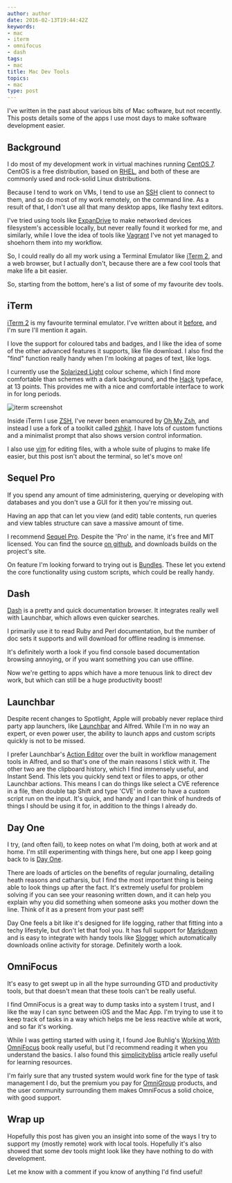 ```yaml
---
author: author
date: 2016-02-13T19:44:42Z
keywords:
- mac
- iterm
- omnifocus
- dash
tags:
- mac
title: Mac Dev Tools
topics:
- mac
type: post
---
```


I've written in the past about various bits of Mac software, but not recently.
This posts details some of the apps I use most days to make software
development easier.

## Background

I do most of my development work in virtual machines running [CentOS 7](https://www.centos.org/download/).
CentOS is a free distribution, based on [RHEL](https://www.redhat.com/en/technologies/linux-platforms/enterprise-linux),
and both of these are commonly used and rock-solid Linux distributions.

Because I tend to work on VMs, I tend to use an [SSH](http://www.openssh.com/)
client to connect to them, and so do most of my work remotely, on the command
line. As a result of that, I don't use all that many desktop apps, like flashy
text editors.

I've tried using tools like [ExpanDrive](http://www.expandrive.com/) to make
networked devices filesystem's accessible locally, but never really found it
worked for me, and similarly, while I love the idea of tools like
[Vagrant](https://www.vagrantup.com/) I've not yet managed to shoehorn them
into my workflow.

So, I could really do all my work using a Terminal Emulator like 
[iTerm 2](https://www.iterm2.com/), and a web browser, but I actually don't,
because there are a few cool tools that make life a bit easier.

So, starting from the bottom, here's a list of some of my favourite dev tools.

## iTerm

[iTerm 2](https://www.iterm2.com/) is my favourite terminal emulator. I've
written about it [before](/tags/iterm/), and I'm sure I'll mention it again. 

I love the support for coloured tabs and badges, and I like the idea of some of
the other advanced features it supports, like file download. I also find the "find"
function really handy when I'm looking at pages of text, like logs.

I currently use the 
[Solarized Light](https://github.com/altercation/solarized/tree/master/iterm2-colors-solarized)
colour scheme, which I find more comfortable than schemes with a dark
background, and the [Hack](http://sourcefoundry.org/hack/) typeface, at 13
points. This provides me with a nice and comfortable interface to work in for
long periods.

![iterm screenshot](https://files.hackerific.net/iterm.png)

Inside iTerm I use [ZSH](http://www.zsh.org/), I've never been enamoured by 
[Oh My Zsh](https://github.com/robbyrussell/oh-my-zsh), and instead I use a fork
of a toolkit called [zshkit](https://github.com/mattfoster/zshkit). I have lots
of custom functions and a minimalist prompt that also shows version control information. 

I also use [vim](http://www.vim.org/) for editing files, with a whole suite of
plugins to make life easier, but this post isn't about the terminal, so let's move on!

## Sequel Pro 

If you spend any amount of time administering, querying or developing with
databases and you don't use a GUI for it then you're missing out. 

Having an app that can let you view (and edit) table contents, run queries and
view tables structure can save a massive amount of time. 

I recommend [Sequel Pro](http://www.sequelpro.com/). Despite the 'Pro' in the
name, it's free and MIT licensed. You can find the source 
[on github](https://github.com/sequelpro/sequelpro), and downloads builds on 
the project's site. 

On feature I'm looking forward to trying out is
[Bundles](http://www.sequelpro.com/bundles). These let you extend the core
functionality using custom scripts, which could be really handy.

## Dash

[Dash](https://kapeli.com/dash) is a pretty and quick documentation browser. 
It integrates really well with Launchbar, which allows even quicker searches.

I primarily use it to read Ruby and Perl documentation, but the number of doc
sets it supports and will download for offline reading is immense.

It's definitely worth a look if you find console based documentation browsing
annoying, or if you want something you can use offline.


Now we're getting to apps which have a more tenuous link to direct dev work, 
but which can still be a huge productivity boost!

## Launchbar 

Despite recent changes to Spotlight, Apple will probably never replace third
party app launchers, like 
[Launchbar](https://www.obdev.at/products/launchbar/index.html) and Alfred.
While I'm in no way an expert, or even power user, the ability to launch apps
and custom scripts quickly is not to be missed.

I prefer Launchbar's [Action Editor](https://www.obdev.at/products/launchbar/actions.html) 
over the built in workflow management tools in Alfred, and so that's one of the main
reasons I stick with it. The other two are the clipboard history, which I find
immensely useful, and Instant Send. This lets you quickly send text or files to
apps, or other Launchbar actions. This means I can do things like select a CVE
reference in a file, then double tap Shift and type 'CVE' in order to have a
custom script run on the input. It's quick, and handy and I can think of
hundreds of things I should be using it for, in addition to the things I already do.

## Day One

I try, (and often fail), to keep notes on what I'm doing, both at work and at home. 
I'm still experimenting with things here, but one app I keep going back to is 
[Day One](http://dayoneapp.com/).

There are loads of articles on the benefits of regular journaling, detailing
heath reasons and catharsis, but I find the most important thing is being able
to look things up after the fact. It's extremely useful for problem solving if
you can see your reasoning written down, and it can help you explain why you did 
something when someone asks you mother down the line. Think of it as a present from
your past self!

Day One feels a bit like it's designed for life logging, rather that fitting
into a techy lifestyle, but don't let that fool you. It has full support for 
[Markdown](http://help.dayoneapp.com/markdown-guide/) and is easy to integrate
with handy tools like [Slogger](http://brettterpstra.com/projects/slogger/) 
which automatically downloads online activity for storage. Definitely worth a
look.

## OmniFocus

It's easy to get swept up in all the hype surrounding GTD and productivity
tools, but that doesn't mean that these tools can't be really useful.

I find OmniFocus is a great way to dump tasks into a system I trust, and I like
the way I can sync between iOS and the Mac App. I'm trying to use it to keep 
track of tasks in a way which helps me be less reactive while at work, and so far 
it's working. 

While I was getting started with using it, I found Joe Buhlig's 
[Working With OmniFocus](https://tools.joebuhlig.com/working-with-omnifocus/?ref=2a32fe)
book really useful, but I'd recommend reading it when you understand the basics.
I also found this
[simplicitybliss](http://simplicitybliss.com/post/134986892272/omnifocus-resources-2016)
article really useful for learning resources.

I'm fairly sure that any trusted system would work fine for the type of task
management I do, but the premium you pay for [OmniGroup](https://www.omnigroup.com/) products,
and the user community surrounding them makes OmniFocus a solid choice, with good support.

## Wrap up

Hopefully this post has given you an insight into some of the ways I try to
support my (mostly remote) work with local tools. Hopefully it's also showed
that some dev tools might look like they have nothing to do with development.

Let me know with a comment if you know of anything I'd find useful!
